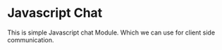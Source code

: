 # Javascript Chat

This is simple Javascript chat Module. Which we can use for client side communication.
